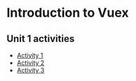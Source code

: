 # Introduction to Vuex

## Unit 1 activities

- [Activity 1](activities/activity-1.md)
- [Activity 2](activities/activity-2.md)
- [Activity 3](activities/activity-3.md)
